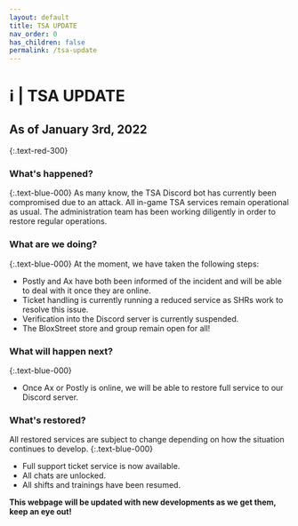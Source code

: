 ```yaml
---
layout: default
title: TSA UPDATE
nav_order: 0
has_children: false
permalink: /tsa-update
---
```


# ℹ️ | TSA UPDATE

## As of January 3rd, 2022
{:.text-red-300}

### What's happened?
{:.text-blue-000}
As many know, the TSA Discord bot has currently been compromised due to an attack.
All in-game TSA services remain operational as usual.
The administration team has been working diligently in order to restore regular operations. 

### What are we doing?
{:.text-blue-000}
At the moment, we have taken the following steps:
- Postly and Ax have both been informed of the incident and will be able to deal with it once they are online.
- Ticket handling is currently running a reduced service as SHRs work to resolve this issue.
- Verification into the Discord server is currently suspended.
- The BloxStreet store and group remain open for all!

### What will happen next?
{:.text-blue-000}
- Once Ax or Postly is online, we will be able to restore full service to our Discord server.

### What's restored?
All restored services are subject to change depending on how the situation continues to develop.
{:.text-blue-000}
- Full support ticket service is now available.
- All chats are unlocked.
- All shifts and trainings have been resumed.

**This webpage will be updated with new developments as we get them, keep an eye out!**
